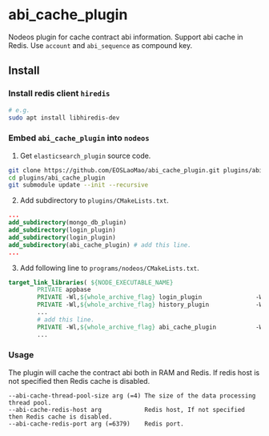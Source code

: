 # abi_cache_plugin

Nodeos plugin for cache contract abi information. Support abi cache in Redis. Use `account` and `abi_sequence` as compound key.

## Install

### Install redis client `hiredis`

```bash
# e.g.
sudo apt install libhiredis-dev
```

### Embed `abi_cache_plugin` into `nodeos`

1. Get `elasticsearch_plugin` source code.

```bash
git clone https://github.com/EOSLaoMao/abi_cache_plugin.git plugins/abi_cache_plugin
cd plugins/abi_cache_plugin
git submodule update --init --recursive
```

2. Add subdirectory to `plugins/CMakeLists.txt`.

```cmake
...
add_subdirectory(mongo_db_plugin)
add_subdirectory(login_plugin)
add_subdirectory(login_plugin)
add_subdirectory(abi_cache_plugin) # add this line.
...
```

3. Add following line to `programs/nodeos/CMakeLists.txt`.

```cmake
target_link_libraries( ${NODE_EXECUTABLE_NAME}
        PRIVATE appbase
        PRIVATE -Wl,${whole_archive_flag} login_plugin               -Wl,${no_whole_archive_flag}
        PRIVATE -Wl,${whole_archive_flag} history_plugin             -Wl,${no_whole_archive_flag}
        ...
        # add this line.
        PRIVATE -Wl,${whole_archive_flag} abi_cache_plugin           -Wl,${no_whole_archive_flag}
        ...
```

### Usage

The plugin will cache the contract abi both in RAM and Redis. If redis host is not specified then Redis cache is disabled.

```text
--abi-cache-thread-pool-size arg (=4) The size of the data processing thread pool.
--abi-cache-redis-host arg            Redis host, If not specified then Redis cache is disabled.
--abi-cache-redis-port arg (=6379)    Redis port.
```
